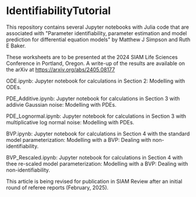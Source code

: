 # IdentifiabilityTutorial

This repository contains several Jupyter notebooks with Julia code that are associated with "Parameter identifiability, parameter estimation and model prediction for differential equation models" by Matthew J Simpson and Ruth E Baker.  

These worksheets are to be presented at the 2024 SIAM Life Sciences Conference in Portland, Oregon.  A write-up of the results are available on the arXiv at https://arxiv.org/abs/2405.08177

ODE.ipynb: Jupyter notebook for calculations in Section 2: Modelling with ODEs.

PDE_Additive.ipynb: Jupyter notebook for calculations in Section 3 with addivie Gaussian noise: Modelling with PDEs.

PDE_Lognormal.ipynb: Jupyter notebook for calculations in Section 3 with multiplicative log normal noise: Modelling with PDEs.

BVP.ipynb: Jupyter notebook for calculations in Section 4 with the standard model parameterization: Modelling with a BVP: Dealing with non-identifiability.

BVP_Rescaled.ipynb: Jupyter notebook for calculations in Section 4 with thee re-scaled model parameterization: Modelling with a BVP: Dealing with non-identifiability.

This article is being revised for publication in SIAM Review after an initial round of referee reports (February, 2025).
